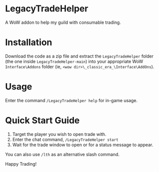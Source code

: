 # LegacyTradeHelper
A WoW addon to help my guild with consumable trading.

# Installation
Download the code as a zip file and extract the `LegacyTradeHelper` folder (the one inside `LegacyTradeHelper-main`) into your appropriate WoW `Interface\Addons` folder (ie, `<wow dir>\_classic_era_\Interface\AddOns`).

# Usage
Enter the command `/LegacyTradeHelper help` for in-game usage.

# Quick Start Guide
1. Target the player you wish to open trade with.
2. Enter the chat command, `/LegacyTradeHelper start`
3. Wait for the trade window to open or for a status message to appear.

You can also use `/lth` as an alternative slash command.

Happy Trading!